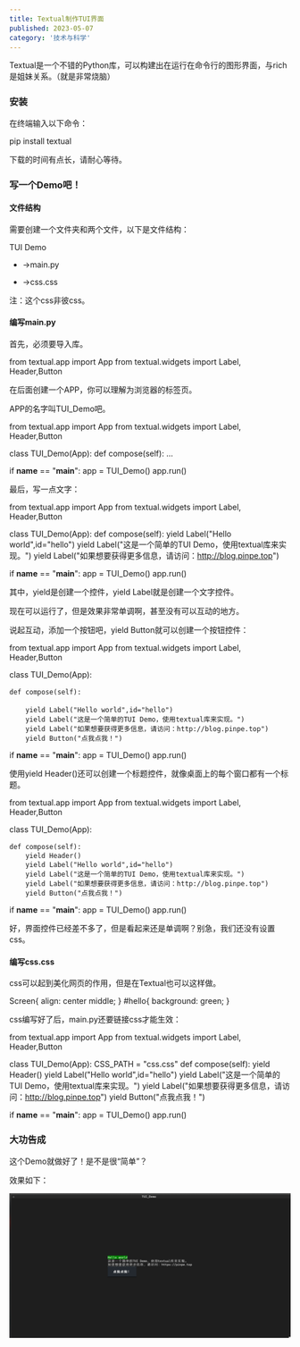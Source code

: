 ```yaml
---
title: Textual制作TUI界面
published: 2023-05-07
category: '技术与科学'
---
```


Textual是一个不错的Python库，可以构建出在运行在命令行的图形界面，与rich是姐妹关系。（就是非常烧脑）

### 安装

在终端输入以下命令：

pip install textual

下载的时间有点长，请耐心等待。

### 写一个Demo吧！

#### 文件结构

需要创建一个文件夹和两个文件，以下是文件结构：

TUI Demo

* ->main.py

* ->css.css

注：这个css非彼css。

#### 编写main.py

首先，必须要导入库。

from textual.app import App
from textual.widgets import Label, Header,Button

在后面创建一个APP，你可以理解为浏览器的标签页。

APP的名字叫TUI_Demo吧。

from textual.app import App
from textual.widgets import Label, Header,Button

class TUI_Demo(App):
    def compose(self):
        ...

if __name__ == "__main__":
    app = TUI_Demo()
    app.run()

最后，写一点文字：

from textual.app import App
from textual.widgets import Label, Header,Button

class TUI_Demo(App):
    def compose(self):
        yield Label("Hello world",id="hello")
        yield Label("这是一个简单的TUI Demo，使用textual库来实现。")
        yield Label("如果想要获得更多信息，请访问：http://blog.pinpe.top")

if __name__ == "__main__":
    app = TUI_Demo()
    app.run()

其中，yield是创建一个控件，yield Label就是创建一个文字控件。

现在可以运行了，但是效果非常单调啊，甚至没有可以互动的地方。

说起互动，添加一个按钮吧，yield Button就可以创建一个按钮控件：

from textual.app import App
from textual.widgets import Label, Header,Button

class TUI_Demo(App):

    def compose(self):

        yield Label("Hello world",id="hello")
        yield Label("这是一个简单的TUI Demo，使用textual库来实现。")
        yield Label("如果想要获得更多信息，请访问：http://blog.pinpe.top")
        yield Button("点我点我！")

if __name__ == "__main__":
    app = TUI_Demo()
    app.run()

使用yield Header()还可以创建一个标题控件，就像桌面上的每个窗口都有一个标题。

from textual.app import App
from textual.widgets import Label, Header,Button

class TUI_Demo(App):

    def compose(self):
        yield Header()
        yield Label("Hello world",id="hello")
        yield Label("这是一个简单的TUI Demo，使用textual库来实现。")
        yield Label("如果想要获得更多信息，请访问：http://blog.pinpe.top")
        yield Button("点我点我！")

if __name__ == "__main__":
    app = TUI_Demo()
    app.run()

好，界面控件已经差不多了，但是看起来还是单调啊？别急，我们还没有设置css。

#### 编写css.css

css可以起到美化网页的作用，但是在Textual也可以这样做。

Screen{
    align: center middle;
}
#hello{
    background: green;
}

css编写好了后，main.py还要链接css才能生效：

from textual.app import App
from textual.widgets import Label, Header,Button

class TUI_Demo(App):
    CSS_PATH = "css.css"
    def compose(self):
        yield Header()
        yield Label("Hello world",id="hello")
        yield Label("这是一个简单的TUI Demo，使用textual库来实现。")
        yield Label("如果想要获得更多信息，请访问：http://blog.pinpe.top")
        yield Button("点我点我！")

if __name__ == "__main__":
    app = TUI_Demo()
    app.run()

### 大功告成

这个Demo就做好了！是不是很“简单”？

效果如下：

![](images/屏幕截图-2023-05-07-233658-1024x528.png)